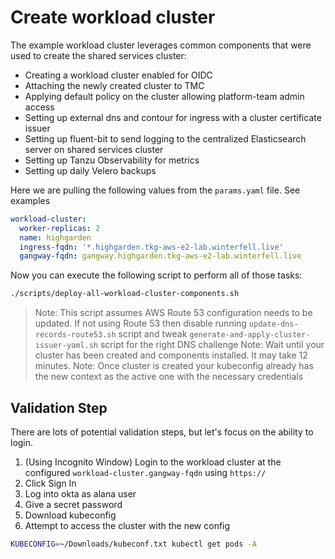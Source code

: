 # Create workload cluster

The example workload cluster leverages common components that were used to create the shared services cluster:

- Creating a workload cluster enabled for OIDC
- Attaching the newly created cluster to TMC
- Applying default policy on the cluster allowing platform-team admin access
- Setting up external dns and contour for ingress with a cluster certificate issuer
- Setting up fluent-bit to send logging to the centralized Elasticsearch server on shared services cluster
- Setting up Tanzu Observability for metrics
- Setting up daily Velero backups

Here we are pulling the following values from the `params.yaml` file.  See examples

```yaml
workload-cluster:
  worker-replicas: 2
  name: highgarden
  ingress-fqdn: '*.highgarden.tkg-aws-e2-lab.winterfell.live'
  gangway-fqdn: gangway.highgarden.tkg-aws-e2-lab.winterfell.live
```

Now you can execute the following script to perform all of those tasks:

```bash
./scripts/deploy-all-workload-cluster-components.sh
```

>Note: This script assumes AWS Route 53 configuration needs to be updated. If not using Route 53 then disable running `update-dns-records-route53.sh` script and tweak `generate-and-apply-cluster-issuer-yaml.sh` script for the right DNS challenge
>Note: Wait until your cluster has been created and components installed. It may take 12 minutes.
>Note: Once cluster is created your kubeconfig already has the new context as the active one with the necessary credentials

## Validation Step

There are lots of potential validation steps, but let's focus on the ability to login.

1. (Using Incognito Window) Login to the workload cluster at the configured `workload-cluster.gangway-fqdn` using `https://`
2. Click Sign In
3. Log into okta as alana user
4. Give a secret password
5. Download kubeconfig
6. Attempt to access the cluster with the new config

```bash
KUBECONFIG=~/Downloads/kubeconf.txt kubectl get pods -A
```
